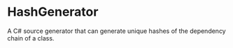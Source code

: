 # HashGenerator

A C# source generator that can generate unique hashes of the dependency chain of a class.